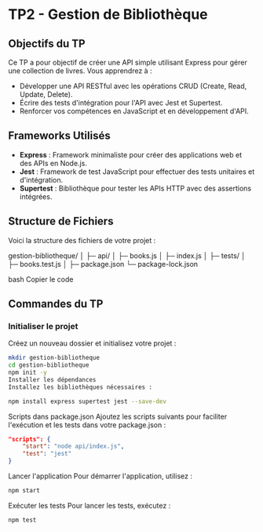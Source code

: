# TP2 - Gestion de Bibliothèque 

## Objectifs du TP

Ce TP a pour objectif de créer une API simple utilisant Express pour gérer une collection de livres. Vous apprendrez à :

- Développer une API RESTful avec les opérations CRUD (Create, Read, Update, Delete).
- Écrire des tests d'intégration pour l'API avec Jest et Supertest.
- Renforcer vos compétences en JavaScript et en développement d'API.

## Frameworks Utilisés

- **Express** : Framework minimaliste pour créer des applications web et des APIs en Node.js.
- **Jest** : Framework de test JavaScript pour effectuer des tests unitaires et d'intégration.
- **Supertest** : Bibliothèque pour tester les APIs HTTP avec des assertions intégrées.

## Structure de Fichiers

Voici la structure des fichiers de votre projet :

gestion-bibliotheque/
│
├─ api/
│ ├─ books.js
│ ├─ index.js
│
├─ tests/
│ ├─ books.test.js
│
├─ package.json
└─ package-lock.json

bash
Copier le code

## Commandes du TP

### Initialiser le projet

Créez un nouveau dossier et initialisez votre projet :

```bash
mkdir gestion-bibliotheque
cd gestion-bibliotheque
npm init -y
Installer les dépendances
Installez les bibliothèques nécessaires :
```

```bash
npm install express supertest jest --save-dev
```

Scripts dans package.json
Ajoutez les scripts suivants pour faciliter l'exécution et les tests dans votre package.json :

```json
"scripts": {
    "start": "node api/index.js",
    "test": "jest"
}
```
Lancer l'application
Pour démarrer l'application, utilisez :

```bash
npm start
```
Exécuter les tests
Pour lancer les tests, exécutez :

```bash
npm test
```